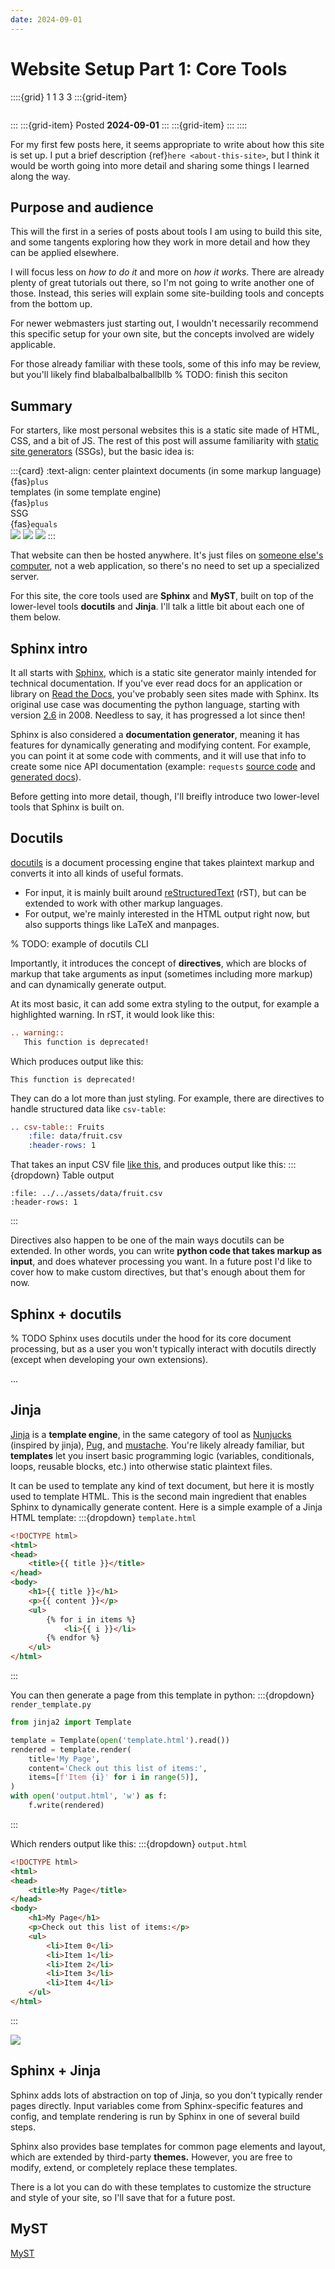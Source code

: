```yaml
---
date: 2024-09-01
---
```

# Website Setup Part 1: Core Tools
::::{grid} 1 1 3 3
:::{grid-item}
```{tags} status:draft, web, code
```
:::
:::{grid-item}
Posted **2024-09-01**
:::
:::{grid-item}
:::
::::

For my first few posts here, it seems appropriate to write about how this site is set up.
I put a brief description {ref}`here <about-this-site>`, but I think it would be worth going into
more detail and sharing some things I learned along the way.

## Purpose and audience
This will the first in a series of posts about tools I am using to build this site, and
some tangents exploring how they work in more detail and how they can be applied elsewhere.

I will focus less on _how to do it_ and more on _how it works_.
There are already plenty of great tutorials out there, so I'm not going to write another one of those.
Instead, this series will explain some site-building tools and concepts from the bottom up.

For newer webmasters just starting out, I wouldn't necessarily recommend this specific setup for
your own site, but the concepts involved are widely applicable.

For those already familiar with these tools, some of this info may be review, but you'll likely
find blabalbalbalballbllb
% TODO: finish this seciton


## Summary
For starters, like most personal websites this is a static site made of HTML, CSS, and a bit of JS.
The rest of this post will assume familiarity with
[static site generators](https://en.wikipedia.org/wiki/Static_site_generator) (SSGs),
but the basic idea is:

:::{card}
:text-align: center
plaintext documents (in some markup language)<br/>
{fas}`plus`<br/>
templates (in some template engine)<br/>
{fas}`plus`<br/>
SSG<br/>
{fas}`equals`<br/>
![](../../assets/images/twinkles.gif) ![](../../assets/images/website.gif) ![](../../assets/images/twinkles.gif)
:::

That website can then be hosted anywhere. It's just files on [someone else's computer](https://www.cloudflare.com/learning/cloud/what-is-the-cloud/), not a web application, so there's no need to set up a specialized server.

For this site, the core tools used are **Sphinx** and **MyST**, built on top of the lower-level tools **docutils** and **Jinja**. I'll talk a little bit about each one of them below.

## Sphinx intro
It all starts with [Sphinx](https://www.sphinx-doc.org), which is a static site generator mainly intended for technical documentation. If you've ever read docs for an application or library on [Read the Docs](https://readthedocs.io), you've probably seen sites made with Sphinx. Its original use case was documenting the python language, starting with version [2.6](https://docs.python.org/2.6/) in 2008. Needless to say, it has progressed a lot since then!

Sphinx is also considered a **documentation generator**, meaning it has features for dynamically generating and modifying content. For example, you can point it at some code with comments, and it will use that info to create some nice API documentation (example: `requests` [source code](https://github.com/psf/requests/blob/0e322af87745eff34caffe4df68456ebc20d9068/src/requests/api.py#L14-L53) and [generated docs](https://requests.readthedocs.io/en/latest/api/#requests.request)).

Before getting into more detail, though, I'll breifly introduce two lower-level tools that Sphinx is built on.

## Docutils
[docutils](https://docutils.sourceforge.io) is a document processing engine that takes plaintext markup and converts it into all kinds of useful formats.
* For input, it is mainly built around [reStructuredText](https://docutils.sourceforge.io/rst.html) (rST), but can be
  extended to work with other markup languages.
* For output, we're mainly interested in the HTML output right now, but also supports things like LaTeX and manpages.

% TODO: example of docutils CLI

Importantly, it introduces the concept of **directives**, which are blocks of markup that take arguments as input (sometimes including more markup) and can dynamically generate output.

At its most basic, it can add some extra styling to the output, for example a highlighted warning. In rST, it would look like this:
```rst
.. warning::
   This function is deprecated!
```

Which produces output like this:
```{warning}
This function is deprecated!
```

They can do a lot more than just styling. For example, there are directives to handle structured data like `csv-table`:
```rst
.. csv-table:: Fruits
    :file: data/fruit.csv
    :header-rows: 1
```

That takes an input CSV file [like this](../../assets/data/fruit.csv), and produces output like this:
:::{dropdown} Table output
```{csv-table} Fruits
:file: ../../assets/data/fruit.csv
:header-rows: 1
```
:::

Directives also happen to be one of the main ways docutils can be extended. In other words, you can write **python code that takes markup as input**, and does whatever processing you want. In a future post I'd like to cover how to make custom directives, but that's enough about them for now.

## Sphinx + docutils
% TODO
Sphinx uses docutils under the hood for its core document processing, but as a user you won't typically interact with
docutils directly (except when developing your own extensions).


...


## Jinja
[Jinja](https://jinja.palletsprojects.com) is a **template engine**, in the same category of tool as [Nunjucks](https://mozilla.github.io/nunjucks/) (inspired by jinja), [Pug](https://github.com/pugjs/pug), and [mustache](https://github.com/janl/mustache.js). You're likely already familiar, but **templates** let you insert basic programming logic (variables, conditionals, loops, reusable blocks, etc.) into otherwise static plaintext files.

It can be used to template any kind of text document, but here it is mostly used to template HTML. This is the second main ingredient that enables Sphinx to dynamically generate content. Here is a simple example of a Jinja HTML template:
:::{dropdown} `template.html`
```html
<!DOCTYPE html>
<html>
<head>
    <title>{{ title }}</title>
</head>
<body>
    <h1>{{ title }}</h1>
    <p>{{ content }}</p>
    <ul>
        {% for i in items %}
            <li>{{ i }}</li>
        {% endfor %}
    </ul>
</html>
```
:::

You can then generate a page from this template in python:
:::{dropdown} `render_template.py`
```python
from jinja2 import Template

template = Template(open('template.html').read())
rendered = template.render(
    title='My Page',
    content='Check out this list of items:',
    items=[f'Item {i}' for i in range(5)],
)
with open('output.html', 'w') as f:
    f.write(rendered)
```
:::

Which renders output like this:
:::{dropdown} `output.html`
```html
<!DOCTYPE html>
<html>
<head>
    <title>My Page</title>
</head>
<body>
    <h1>My Page</h1>
    <p>Check out this list of items:</p>
    <ul>
        <li>Item 0</li>
        <li>Item 1</li>
        <li>Item 2</li>
        <li>Item 3</li>
        <li>Item 4</li>
    </ul>
</html>
```
:::

![](../../assets/images/jinja-output.png)


## Sphinx + Jinja
Sphinx adds lots of abstraction on top of Jinja, so you don't typically render pages directly.
Input variables come from Sphinx-specific features and config, and template rendering is run by
Sphinx in one of several build steps.

Sphinx also provides base templates for common page elements and layout, which are extended by
third-party **themes.** However, you are free to modify, extend, or completely replace these
templates.

There is a lot you can do with these templates to customize the structure and style of your site,
so I'll save that for a future post.


## MyST
[MyST](https://myst-parser.readthedocs.io)
